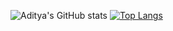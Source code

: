 
![Aditya's GitHub stats](https://github-readme-stats.vercel.app/api?username=AdityaSolanki189&show_icons=true&theme=dark)      [![Top Langs](https://github-readme-stats.vercel.app/api/top-langs/?username=AdityaSolanki189&hide=jupyter%20notebook&layout=compact&theme=dark&langs_count=8)](https://github.com/AdityaSolanki189/github-readme-stats)
